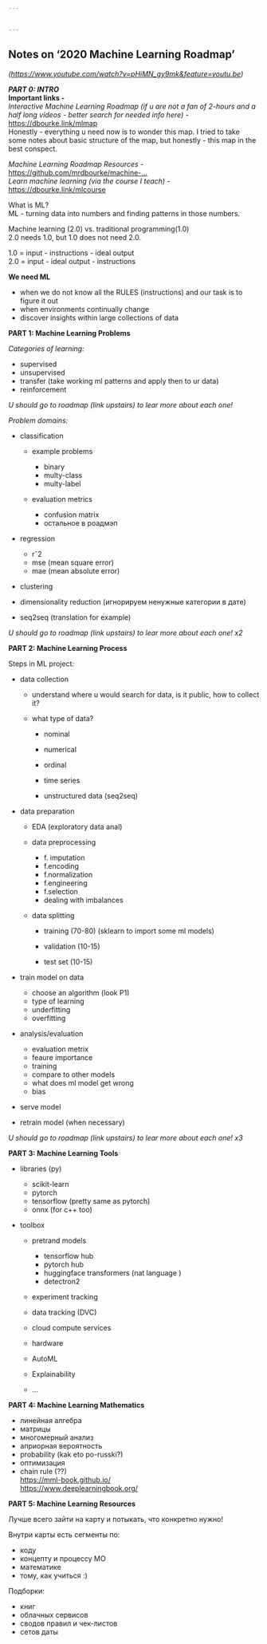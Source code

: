 ```yaml
---


---
```


<h2 id="notes-on-2020-machine-learning-roadmap">Notes on ‘2020 Machine Learning Roadmap’</h2>
<p><em>(<a href="https://www.youtube.com/watch?v=pHiMN_gy9mk&amp;feature=youtu.be">https://www.youtube.com/watch?v=pHiMN_gy9mk&amp;feature=youtu.be</a>)</em></p>
<p><em><strong>PART 0: INTRO</strong></em><br>
<strong>Important links -</strong><br>
<em>Interactive Machine Learning Roadmap (if u are not a fan of 2-hours and a half long videos - better search for needed info here) -</em> <a href="https://www.youtube.com/redirect?q=https%3A%2F%2Fdbourke.link%2Fmlmap&amp;event=video_description&amp;redir_token=QUFFLUhqbDNYWkJtUUtpWnpCUXpPRmJmM0NuVTdTVE1od3xBQ3Jtc0tuS2xYZklZdUtLNXZoNWQ0Q1ZMSURWUlJZbGtTR2dHd0VaNUd4R0RFQVhMZlR0eEJzaC1UTklaS2V1RkUyaUF4MUFCRGZnWW9pTk5PZEFHamZEZER5SlFqZTV0NDBDcWZ1OUlGNHpteFpZUGc2bDNETQ%3D%3D&amp;v=pHiMN_gy9mk">https://dbourke.link/mlmap</a><br>
Honestly - everything u need now is to wonder this map. I tried to take some notes about basic structure of the map, but honestly - this map in the best conspect.</p>
<p><em>Machine Learning Roadmap Resources</em> - <a href="https://www.youtube.com/redirect?q=https%3A%2F%2Fgithub.com%2Fmrdbourke%2Fmachine-learning-roadmap&amp;event=video_description&amp;redir_token=QUFFLUhqbTNHRE9lNko3YWk1d3Z6OTU2S0lZa2hLdDFBd3xBQ3Jtc0trMnE0SUNJZ0RwdW1JbmEtN0w0WmdKbEF2SDFIWWZscGpKNGVVWG5VQUllODAwU0FNM2t2SzZtQ2luMGVMUDdTUk1hNnRpUWd2MmFlT3J0eW1Qa3AzTWN0elhXc2tySFhHc0Z3UEZ0N2tjdHd3RGhWSQ%3D%3D&amp;v=pHiMN_gy9mk">https://github.com/mrdbourke/machine-…</a><br>
<em>Learn machine learning (via the course I teach)</em> - <a href="https://www.youtube.com/redirect?q=https%3A%2F%2Fdbourke.link%2Fmlcourse&amp;event=video_description&amp;redir_token=QUFFLUhqbHVvNlhsaGFDVHQ5RHc0dHAzNzBGX3JneHFRZ3xBQ3Jtc0trcFhubHowbUQ2cXZTN3YtaFBfaTREM2JLYjRpYXl4OGNzLTA1LWs1cXpnU2pHa0FEVFRFVFJyRlVVRFc1UDJ0MWJDSU5XVFlZRnJyekltTndaY0hFMnV0R2tueVB0cFNnTkhwMmFTX3pUYVlqLThqWQ%3D%3D&amp;v=pHiMN_gy9mk">https://dbourke.link/mlcourse</a></p>
<p>What is ML?<br>
ML - turning data into numbers and finding patterns in those numbers.</p>
<p>Machine learning (2.0) vs. traditional programming(1.0)<br>
2.0 needs 1.0, but 1.0 does not need 2.0.</p>
<p>1.0 = input - instructions - ideal output<br>
2.0 = input - ideal output - instructions</p>
<p><strong>We need ML</strong></p>
<ul>
<li>when we do not know all the RULES (instructions) and our task is to figure it out</li>
<li>when environments continually change</li>
<li>discover insights within large collections of data</li>
</ul>
<p><strong>PART 1: Machine Learning Problems</strong></p>
<p><em>Categories of learning:</em></p>
<ul>
<li>supervised</li>
<li>unsupervised</li>
<li>transfer  (take working ml patterns and apply then to ur data)</li>
<li>reinforcement</li>
</ul>
<p><em>U should go to roadmap (link upstairs) to lear more about each one!</em></p>
<p><em>Problem domains:</em></p>
<ul>
<li>
<p>classification</p>
<ul>
<li>
<p>example problems</p>
<ul>
<li>binary</li>
<li>multy-class</li>
<li>multy-label</li>
</ul>
</li>
<li>
<p>evaluation metrics</p>
<ul>
<li>confusion matrix</li>
<li>остальное в роадмэп</li>
</ul>
</li>
</ul>
</li>
<li>
<p>regression</p>
<ul>
<li>rˆ2</li>
<li>mse (mean square error)</li>
<li>mae (mean absolute error)</li>
</ul>
</li>
<li>
<p>clustering</p>
</li>
<li>
<p>dimensionality reduction (игнорируем ненужные категории в дате)</p>
</li>
<li>
<p>seq2seq (translation for example)</p>
</li>
</ul>
<p><em>U should go to roadmap (link upstairs) to lear more about each one! x2</em></p>
<p><strong>PART 2: Machine Learning Process</strong></p>
<p>Steps in ML project:</p>
<ul>
<li>
<p>data collection</p>
<ul>
<li>
<p>understand where u would search for data, is it public, how to collect it?</p>
</li>
<li>
<p>what type of data?</p>
<ul>
<li>
<p>nominal</p>
</li>
<li>
<p>numerical</p>
</li>
<li>
<p>ordinal</p>
</li>
<li>
<p>time series</p>
</li>
<li>
<p>unstructured data (seq2seq)</p>
</li>
</ul>
</li>
</ul>
</li>
<li>
<p>data preparation</p>
<ul>
<li>
<p>EDA (exploratory data anal)</p>
</li>
<li>
<p>data preprocessing</p>
<ul>
<li>f. imputation</li>
<li>f.encoding</li>
<li>f.normalization</li>
<li>f.engineering</li>
<li>f.selection</li>
<li>dealing with imbalances</li>
</ul>
</li>
<li>
<p>data splitting</p>
<ul>
<li>
<p>training (70-80) (sklearn to import some ml models)</p>
</li>
<li>
<p>validation (10-15)</p>
</li>
<li>
<p>test set (10-15)</p>
</li>
</ul>
</li>
</ul>
</li>
<li>
<p>train model on data</p>
<ul>
<li>choose an algorithm (look P1)</li>
<li>type of learning</li>
<li>underfitting</li>
<li>overfitting</li>
</ul>
</li>
<li>
<p>analysis/evaluation</p>
<ul>
<li>evaluation metrix</li>
<li>feaure importance</li>
<li>training</li>
<li>compare to other models</li>
<li>what does ml model get wrong</li>
<li>bias</li>
</ul>
</li>
<li>
<p>serve model</p>
</li>
<li>
<p>retrain model (when necessary)</p>
</li>
</ul>
<p><em>U should go to roadmap (link upstairs) to lear more about each one! x3</em></p>
<p><strong>PART 3: Machine Learning Tools</strong></p>
<ul>
<li>
<p>libraries (py)</p>
<ul>
<li>scikit-learn</li>
<li>pytorch</li>
<li>tensorflow (pretty same as pytorch)</li>
<li>onnx (for c++ too)</li>
</ul>
</li>
<li>
<p>toolbox</p>
<ul>
<li>
<p>pretrand models</p>
<ul>
<li>tensorflow hub</li>
<li>pytorch hub</li>
<li>huggingface transformers (nat language )</li>
<li>detectron2</li>
</ul>
</li>
<li>
<p>experiment tracking</p>
</li>
<li>
<p>data tracking (DVC)</p>
</li>
<li>
<p>cloud compute services</p>
</li>
<li>
<p>hardware</p>
</li>
<li>
<p>AutoML</p>
</li>
<li>
<p>Explainability</p>
</li>
<li>
<p>…</p>
</li>
</ul>
</li>
</ul>
<p><strong>PART 4: Machine Learning Mathematics</strong></p>
<ul>
<li>линейная алгебра</li>
<li>матрицы</li>
<li>многомерный анализ</li>
<li>априорная вероятность</li>
<li>probability (kak eto po-russki?)</li>
<li>оптимизация</li>
<li>chain rule (??)<br>
<a href="https://mml-book.github.io/">https://mml-book.github.io/</a><br>
<a href="https://www.deeplearningbook.org/">https://www.deeplearningbook.org/</a></li>
</ul>
<p><strong>PART 5: Machine Learning Resources</strong></p>
<p>Лучше всего зайти на карту и потыкать, что конкретно нужно!</p>
<p>Внутри карты есть сегменты по:</p>
<ul>
<li>коду</li>
<li>концепту и процессу МО</li>
<li>математике</li>
<li>тому, как учиться :)</li>
</ul>
<p>Подборки:</p>
<ul>
<li>книг</li>
<li>облачных сервисов</li>
<li>сводов правил и чек-листов</li>
<li>сетов даты</li>
</ul>

